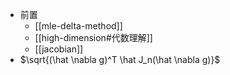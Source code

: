 - 前置
  - [[mle-delta-method]]
  - [[high-dimension#代数理解]]
  - [[jacobian]]
- $\sqrt{(\hat \nabla g)^T \hat J_n(\hat \nabla g)}$